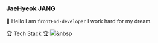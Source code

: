 ### JaeHyeok JANG 
👋 Hello I am ``` frontEnd-developer ``` I work hard for my dream. 

:trophy: Tech Stack :trophy:
<img src="https://img.shields.io/badge/JavaScript-F7DF1E?style=flat-square&logo=JavaScript&logoColor=yellow"/></a>&nbsp 
<!--
**jangjaeH/jangjaeH** is a ✨ _special_ ✨ repository because its `README.md` (this file) appears on your GitHub profile.

Here are some ideas to get you started:

- 🔭 I’m currently working on ...
- 🌱 I’m currently learning ...
- 👯 I’m looking to collaborate on ...
- 🤔 I’m looking for help with ...
- 💬 Ask me about ...
- 📫 How to reach me: ...
- 😄 Pronouns: ...
- ⚡ Fun fact: ...
-->
